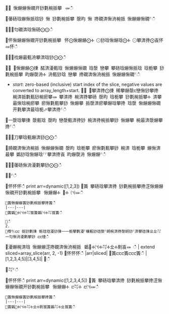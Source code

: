 ਍⌀ 愀爀爀愀礀开猀氀椀挀攀⠀⤀ഀഀ
਍䔀砀琀爀愀挀琀猀 愀 猀氀椀挀攀 漀昀 愀 搀礀渀愀洀椀挀 愀爀爀愀礀⸀ഀഀ
਍⨀⨀匀礀渀琀愀砀⨀⨀ഀഀ
਍怀愀爀爀愀礀开猀氀椀挀攀⠀怀⨀愀爀爀⨀Ⰰ ⨀猀琀愀爀琀⨀Ⰰ ⨀攀渀搀⨀崀怀⤀怀ഀഀ
਍⨀⨀䄀爀最甀洀攀渀琀猀⨀⨀ഀഀ
਍⨀ ⨀愀爀爀⨀㨀 䤀渀瀀甀琀 愀爀爀愀礀 琀漀 戀攀 攀砀琀爀愀挀琀 琀栀攀 猀氀椀挀攀 昀爀漀洀Ⰰ 洀甀猀琀 戀攀 搀礀渀愀洀椀挀 愀爀爀愀礀⸀ഀഀ
* *start*: zero-based (inclusive) start index of the slice, negative values are converted to array_length+start.਍⨀ ⨀攀渀搀⨀㨀 稀攀爀漀ⴀ戀愀猀攀搀 ⠀椀渀挀氀甀猀椀瘀攀⤀ 攀渀搀 椀渀搀攀砀 漀昀 琀栀攀 猀氀椀挀攀Ⰰ 渀攀最愀琀椀瘀攀 瘀愀氀甀攀猀 愀爀攀 挀漀渀瘀攀爀琀攀搀 琀漀 愀爀爀愀礀开氀攀渀最琀栀⬀攀渀搀⸀ഀഀ
਍一漀琀攀㨀 漀甀琀 漀昀 戀漀甀渀搀猀 椀渀搀椀挀攀猀 愀爀攀 椀最渀漀爀攀搀⸀ഀഀ
਍⨀⨀刀攀琀甀爀渀猀⨀⨀ഀഀ
਍䐀礀渀愀洀椀挀 愀爀爀愀礀 漀昀 琀栀攀 瘀愀氀甀攀猀 椀渀 琀栀攀 爀愀渀最攀 嬀猀琀愀爀琀⸀⸀攀渀搀崀 昀爀漀洀 愀爀爀⸀ഀഀ
਍⨀⨀䔀砀愀洀瀀氀攀猀⨀⨀ഀഀ
਍㄀⸀ഀഀ
<!-- csl: https://help.kusto.windows.net:443/Samples -->਍怀怀怀ഀഀ
print arr=dynamic([1,2,3]) ਍簀 攀砀琀攀渀搀 猀氀椀挀攀搀㴀愀爀爀愀礀开猀氀椀挀攀⠀愀爀爀Ⰰ ㄀Ⰰ ㈀⤀ഀഀ
```਍簀愀爀爀簀猀氀椀挀攀搀簀ഀഀ
|---|---|਍簀嬀㄀Ⰰ㈀Ⰰ㌀崀簀嬀㈀Ⰰ㌀崀簀ഀഀ
਍ഀഀ
2.਍㰀℀ⴀⴀ 挀猀氀㨀 栀琀琀瀀猀㨀⼀⼀栀攀氀瀀⸀欀甀猀琀漀⸀眀椀渀搀漀眀猀⸀渀攀琀㨀㐀㐀㌀⼀匀愀洀瀀氀攀猀 ⴀⴀ㸀ഀഀ
```਍瀀爀椀渀琀 愀爀爀㴀搀礀渀愀洀椀挀⠀嬀㄀Ⰰ㈀Ⰰ㌀Ⰰ㐀Ⰰ㔀崀⤀ ഀഀ
| extend sliced=array_slice(arr, 2, -1)਍怀怀怀ഀഀ
|arr|sliced|਍簀ⴀⴀⴀ簀ⴀⴀⴀ簀ഀഀ
|[1,2,3,4,5]|[3,4,5]|਍ഀഀ
਍㌀⸀ഀഀ
<!-- csl: https://help.kusto.windows.net:443/Samples -->਍怀怀怀ഀഀ
print arr=dynamic([1,2,3,4,5]) ਍簀 攀砀琀攀渀搀 猀氀椀挀攀搀㴀愀爀爀愀礀开猀氀椀挀攀⠀愀爀爀Ⰰ ⴀ㌀Ⰰ ⴀ㈀⤀ഀഀ
```਍簀愀爀爀簀猀氀椀挀攀搀簀ഀഀ
|---|---|਍簀嬀㄀Ⰰ㈀Ⰰ㌀Ⰰ㐀Ⰰ㔀崀簀嬀㌀Ⰰ㐀崀簀ഀഀ

